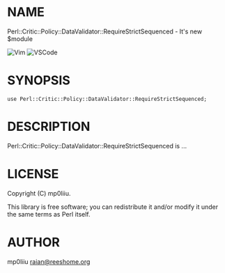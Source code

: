 # NAME

Perl::Critic::Policy::DataValidator::RequireStrictSequenced - It's new $module

![Vim](https://liiu.dev/images/perl_critic_policy_data_validator_require_strictsequenced_vim.png)
![VSCode](https://liiu.dev/images/perl_critic_policy_data_validator_require_strictsequenced_vscode.png)

# SYNOPSIS

    use Perl::Critic::Policy::DataValidator::RequireStrictSequenced;

# DESCRIPTION

Perl::Critic::Policy::DataValidator::RequireStrictSequenced is ...

# LICENSE

Copyright (C) mp0liiu.

This library is free software; you can redistribute it and/or modify
it under the same terms as Perl itself.

# AUTHOR

mp0liiu <raian@reeshome.org>
